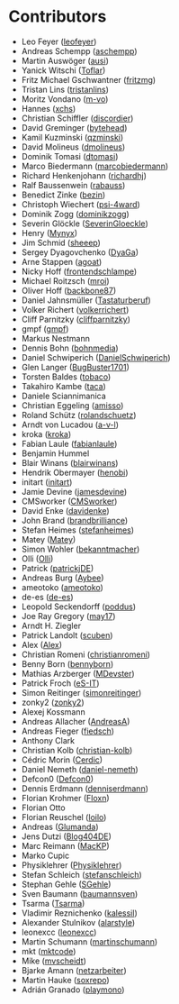 # Contributors

 * Leo Feyer ([leofeyer](https://github.com/leofeyer))
 * Andreas Schempp ([aschempp](https://github.com/aschempp))
 * Martin Auswöger ([ausi](https://github.com/ausi))
 * Yanick Witschi ([Toflar](https://github.com/Toflar))
 * Fritz Michael Gschwantner ([fritzmg](https://github.com/fritzmg))
 * Tristan Lins ([tristanlins](https://github.com/tristanlins))
 * Moritz Vondano ([m-vo](https://github.com/m-vo))
 * Hannes ([xchs](https://github.com/xchs))
 * Christian Schiffler ([discordier](https://github.com/discordier))
 * David Greminger ([bytehead](https://github.com/bytehead))
 * Kamil Kuzminski ([qzminski](https://github.com/qzminski))
 * David Molineus ([dmolineus](https://github.com/dmolineus))
 * Dominik Tomasi ([dtomasi](https://github.com/dtomasi))
 * Marco Biedermann ([marcobiedermann](https://github.com/marcobiedermann))
 * Richard Henkenjohann ([richardhj](https://github.com/richardhj))
 * Ralf Baussenwein ([rabauss](https://github.com/rabauss))
 * Benedict Zinke ([bezin](https://github.com/bezin))
 * Christoph Wiechert ([psi-4ward](https://github.com/psi-4ward))
 * Dominik Zogg ([dominikzogg](https://github.com/dominikzogg))
 * Severin Glöckle ([SeverinGloeckle](https://github.com/SeverinGloeckle))
 * Henry ([Mynyx](https://github.com/Mynyx))
 * Jim Schmid ([sheeep](https://github.com/sheeep))
 * Sergey Dyagovchenko ([DyaGa](https://github.com/DyaGa))
 * Arne Stappen ([agoat](https://github.com/agoat))
 * Nicky Hoff ([frontendschlampe](https://github.com/frontendschlampe))
 * Michael Roitzsch ([mroi](https://github.com/mroi))
 * Oliver Hoff ([backbone87](https://github.com/backbone87))
 * Daniel Jahnsmüller ([Tastaturberuf](https://github.com/Tastaturberuf))
 * Volker Richert ([volkerrichert](https://github.com/volkerrichert))
 * Cliff Parnitzky ([cliffparnitzky](https://github.com/cliffparnitzky))
 * gmpf ([gmpf](https://github.com/gmpf))
 * Markus Nestmann
 * Dennis Bohn ([bohnmedia](https://github.com/bohnmedia))
 * Daniel Schwiperich ([DanielSchwiperich](https://github.com/DanielSchwiperich))
 * Glen Langer ([BugBuster1701](https://github.com/BugBuster1701))
 * Torsten Baldes ([tobaco](https://github.com/tobaco))
 * Takahiro Kambe ([taca](https://github.com/taca))
 * Daniele Sciannimanica
 * Christian Eggeling ([amisso](https://github.com/amisso))
 * Roland Schütz ([rolandschuetz](https://github.com/rolandschuetz))
 * Arndt von Lucadou ([a-v-l](https://github.com/a-v-l))
 * kroka ([kroka](https://github.com/kroka))
 * Fabian Laule ([fabianlaule](https://github.com/fabianlaule))
 * Benjamin Hummel
 * Blair Winans ([blairwinans](https://github.com/blairwinans))
 * Hendrik Obermayer ([henobi](https://github.com/henobi))
 * initart ([initart](https://github.com/initart))
 * Jamie Devine ([jamesdevine](https://github.com/jamesdevine))
 * CMSworker ([CMSworker](https://github.com/CMSworker))
 * David Enke ([davidenke](https://github.com/davidenke))
 * John Brand ([brandbrilliance](https://github.com/brandbrilliance))
 * Stefan Heimes ([stefanheimes](https://github.com/stefanheimes))
 * Matey ([Matey](https://github.com/Matey))
 * Simon Wohler ([bekanntmacher](https://github.com/bekanntmacher))
 * Olli ([Olli](https://github.com/Olli))
 * Patrick ([patrickjDE](https://github.com/patrickjDE))
 * Andreas Burg ([Aybee](https://github.com/Aybee))
 * ameotoko ([ameotoko](https://github.com/ameotoko))
 * de-es ([de-es](https://github.com/de-es))
 * Leopold Seckendorff ([poddus](https://github.com/poddus))
 * Joe Ray Gregory ([may17](https://github.com/may17))
 * Arndt H. Ziegler
 * Patrick Landolt ([scuben](https://github.com/scuben))
 * Alex ([Alex](https://github.com/Alex))
 * Christian Romeni ([christianromeni](https://github.com/christianromeni))
 * Benny Born ([bennyborn](https://github.com/bennyborn))
 * Mathias Arzberger ([MDevster](https://github.com/MDevster))
 * Patrick Froch ([eS-IT](https://github.com/eS-IT))
 * Simon Reitinger ([simonreitinger](https://github.com/simonreitinger))
 * zonky2 ([zonky2](https://github.com/zonky2))
 * Alexej Kossmann
 * Andreas Allacher ([AndreasA](https://github.com/AndreasA))
 * Andreas Fieger ([fiedsch](https://github.com/fiedsch))
 * Anthony Clark
 * Christian Kolb ([christian-kolb](https://github.com/christian-kolb))
 * Cédric Morin ([Cerdic](https://github.com/Cerdic))
 * Daniel Nemeth ([daniel-nemeth](https://github.com/daniel-nemeth))
 * Defcon0 ([Defcon0](https://github.com/Defcon0))
 * Dennis Erdmann ([denniserdmann](https://github.com/denniserdmann))
 * Florian Krohmer ([Floxn](https://github.com/Floxn))
 * Florian Otto
 * Florian Reuschel ([loilo](https://github.com/loilo))
 * Andreas ([Glumanda](https://github.com/Glumanda))
 * Jens Dutzi ([Blog404DE](https://github.com/Blog404DE))
 * Marc Reimann ([MacKP](https://github.com/MacKP))
 * Marko Cupic
 * Physiklehrer ([Physiklehrer](https://github.com/Physiklehrer))
 * Stefan Schleich ([stefanschleich](https://github.com/stefanschleich))
 * Stephan Gehle ([SGehle](https://github.com/SGehle))
 * Sven Baumann ([baumannsven](https://github.com/baumannsven))
 * Tsarma ([Tsarma](https://github.com/Tsarma))
 * Vladimir Reznichenko ([kalessil](https://github.com/kalessil))
 * Alexander Stulnikov ([alarstyle](https://github.com/alarstyle))
 * leonexcc ([leonexcc](https://github.com/leonexcc))
 * Martin Schumann ([martinschumann](https://github.com/martinschumann))
 * mkt ([mktcode](https://github.com/mktcode))
 * Mike ([mvscheidt](https://github.com/mvscheidt))
 * Bjarke Amann ([netzarbeiter](https://github.com/netzarbeiter))
 * Martin Hauke ([soxrepo](https://github.com/soxrepo))
 * Adrián Granado ([playmono](https://github.com/playmono))
